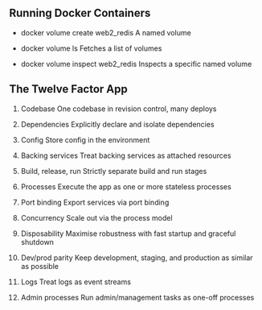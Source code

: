 ## Running Docker Containers

- docker volume create web2_redis
A named volume

- docker volume ls
Fetches a list of volumes

- docker volume inspect web2_redis
Inspects a specific named volume


## The Twelve Factor App

1. Codebase
One codebase in revision control, many deploys

2. Dependencies
Explicitly declare and isolate dependencies

3. Config
Store config in the environment

4. Backing services
Treat backing services as attached resources

5. Build, release, run
Strictly separate build and run stages

6. Processes
Execute the app as one or more stateless processes

7. Port binding
Export services via port binding

8. Concurrency
Scale out via the process model

9. Disposability
Maximise robustness with fast startup and graceful shutdown

10. Dev/prod parity
Keep development, staging, and production as similar as possible

11. Logs
Treat logs as event streams

12. Admin processes
Run admin/management tasks as one-off processes
